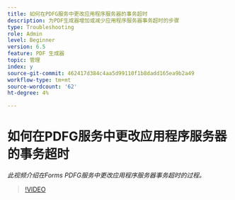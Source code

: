 ```yaml
---
title: 如何在PDFG服务中更改应用程序服务器的事务超时
description: 为PDF生成器增加或减少应用程序服务器事务超时的步骤
type: Troubleshooting
role: Admin
level: Beginner
version: 6.5
feature: PDF 生成器
topic: 管理
index: y
source-git-commit: 462417d384c4aa5d99110f1b8dadd165ea9b2a49
workflow-type: tm+mt
source-wordcount: '62'
ht-degree: 4%

---
```



# 如何在PDFG服务中更改应用程序服务器的事务超时

*此视频介绍在Forms PDFG服务中更改应用程序服务器事务超时的过程。*

>[!VIDEO](https://video.tv.adobe.com/v/335555?quality=9&learn=on)
